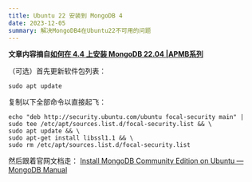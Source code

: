 ```yaml
---
title: Ubuntu 22 安装到 MongoDB 4
date: 2023-12-05
summary: 解决MongoDB4在Ubuntu22不可用的问题
---
```

**文章内容摘自[如何在 4.4 上安装 MongoDB 22.04 |APMB系列](https://www.apmb.co.uk/posts/mongodb-4.4-ubuntu-22-04/)**

（可选）首先更新软件包列表：
```shell
sudo apt update
```

复制以下全部命令以直接起飞：
```shell
echo "deb http://security.ubuntu.com/ubuntu focal-security main" | sudo tee /etc/apt/sources.list.d/focal-security.list && \
sudo apt update && \
sudo apt-get install libssl1.1 && \
sudo rm /etc/apt/sources.list.d/focal-security.list
```

然后跟着官网文档走：
[Install MongoDB Community Edition on Ubuntu — MongoDB Manual](https://www.mongodb.com/docs/v4.4/tutorial/install-mongodb-on-ubuntu/)